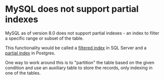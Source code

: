 # MySQL does not support partial indexes

MySQL as of version 8.0 does not support partial indexes - an index to filter a specific range or subset of the table.

This functionality would be called a [filtered index](https://docs.microsoft.com/en-us/sql/relational-databases/indexes/create-filtered-indexes?redirectedfrom=MSDN&view=sql-server-ver15) in SQL Server and a [partial index](https://www.postgresql.org/docs/current/indexes-partial.html) in Postgres.

One way to work around this is to "partition" the table based on the given condition and use an auxiliary table to store the records, only indexing in one of the tables.
